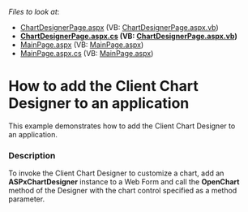 <!-- default file list -->
*Files to look at*:

* [ChartDesignerPage.aspx](./CS/AspChartDesigner/ChartDesignerPage.aspx) (VB: [ChartDesignerPage.aspx.vb](./VB/AspChartDesigner/ChartDesignerPage.aspx.vb))
* **[ChartDesignerPage.aspx.cs](./CS/AspChartDesigner/ChartDesignerPage.aspx.cs) (VB: [ChartDesignerPage.aspx.vb](./VB/AspChartDesigner/ChartDesignerPage.aspx.vb))**
* [MainPage.aspx](./CS/AspChartDesigner/MainPage.aspx) (VB: [MainPage.aspx](./VB/AspChartDesigner/MainPage.aspx))
* [MainPage.aspx.cs](./CS/AspChartDesigner/MainPage.aspx.cs) (VB: [MainPage.aspx](./VB/AspChartDesigner/MainPage.aspx))
<!-- default file list end -->
# How to add the Client Chart Designer to an application


This example demonstrates how to add the Client Chart Designer to an application.


<h3>Description</h3>

<p>To invoke the Client Chart Designer to customize a chart, add an <strong>ASPxChartDesigner</strong> instance to a Web Form and call the <strong>OpenChart</strong> method of the Designer with the chart control specified as a method parameter.</p>

<br/>


